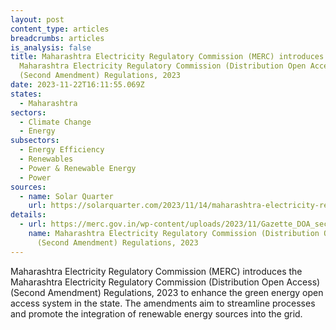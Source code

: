 ```yaml
---
layout: post
content_type: articles
breadcrumbs: articles
is_analysis: false
title: Maharashtra Electricity Regulatory Commission (MERC) introduces the
  Maharashtra Electricity Regulatory Commission (Distribution Open Access)
  (Second Amendment) Regulations, 2023
date: 2023-11-22T16:11:55.069Z
states:
  - Maharashtra
sectors:
  - Climate Change
  - Energy
subsectors:
  - Energy Efficiency
  - Renewables
  - Power & Renewable Energy
  - Power
sources:
  - name: Solar Quarter
    url: https://solarquarter.com/2023/11/14/maharashtra-electricity-regulatory-commission-enhances-green-energy-open-access-with-new-amendments/
details:
  - url: https://merc.gov.in/wp-content/uploads/2023/11/Gazette_DOA_second-amendment-Regulations-2023.pdf
    name: Maharashtra Electricity Regulatory Commission (Distribution Open Access)
      (Second Amendment) Regulations, 2023
---
```

Maharashtra Electricity Regulatory Commission (MERC) introduces the Maharashtra Electricity Regulatory Commission (Distribution Open Access) (Second Amendment) Regulations, 2023 to enhance the green energy open access system in the state. The amendments aim to streamline processes and promote the integration of renewable energy sources into the grid.